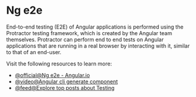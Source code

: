 # Ng e2e

End-to-end testing (E2E) of Angular applications is performed using the Protractor testing framework, which is created by the Angular team themselves. Protractor can perform end to end tests on Angular applications that are running in a real browser by interacting with it, similar to that of an end-user.

Visit the following resources to learn more:

- [@official@Ng e2e - Angular.io](https://angular.io/cli/e2e)
- [@video@Angular cli generate component](https://www.youtube.com/watch?v=3vFnhzEGfew)
- [@feed@Explore top posts about Testing](https://app.daily.dev/tags/testing?ref=roadmapsh)
